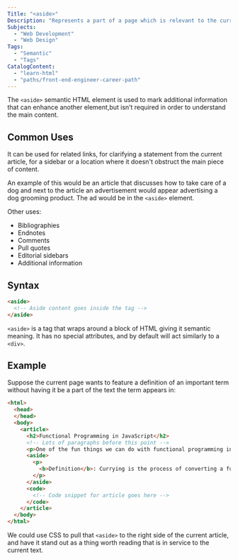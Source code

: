 ```yaml
---
Title: "<aside>"
Description: "Represents a part of a page which is relevant to the current content, but not a part of it directly. It can be used for related links, for clarifying a statement from the current article, or even for advertising meant for the current page."
Subjects:
  - "Web Development"
  - "Web Design"
Tags:
  - "Semantic"
  - "Tags"
CatalogContent:
  - "learn-html"
  - "paths/front-end-engineer-career-path"
---
```


The `<aside>` semantic HTML element is used to mark additional information that can enhance another element,but isn’t required in order to understand the main content. 

## Common Uses
  
It can be used for related links, for clarifying a statement from the current article, for a sidebar or a location where it doesn't obstruct the main piece of content.

An example of this would be an article that discusses how to take care of a dog and next to the article an advertisement would appear advertising a dog grooming product. The ad would be in the `<aside>` element.

Other uses: 
  
- Bibliographies
- Endnotes
- Comments
- Pull quotes
- Editorial sidebars
- Additional information
  
## Syntax

```html
<aside>
  <!-- Aside content goes inside the tag -->
</aside>
``` 

`<aside>` is a tag that wraps around a block of HTML giving it semantic meaning. It has no special attributes, and by default will act similarly to a `<div>`.

## Example

Suppose the current page wants to feature a definition of an important term without having it be a part of the text the term appears in:

```html
<html>
  <head>
  </head>
  <body>
    <article>
      <h2>Functional Programming in JavaScript</h2>
      <!-- Lots of paragraphs before this point -->
      <p>One of the fun things we can do with functional programming in JavaScript is <b>currying</b>. Here we have an example of taking a function with two inputs and turning it into a curried version</p>
      <aside>
        <p>
          <b>Definition</b>: Currying is the process of converting a function with multiple inputs into a sequence of functions, each taking a single argument and returning the next function in the sequence. The final function in the sequence will then return the same value that the original function would have returned.
        </p>
      </aside>
      <code>
        <!-- Code snippet for article goes here -->
      </code>
    </article>
  </body>
</html>
```

We could use CSS to pull that `<aside>` to the right side of the current article, and have it stand out as a thing worth reading that is in service to the current text.

